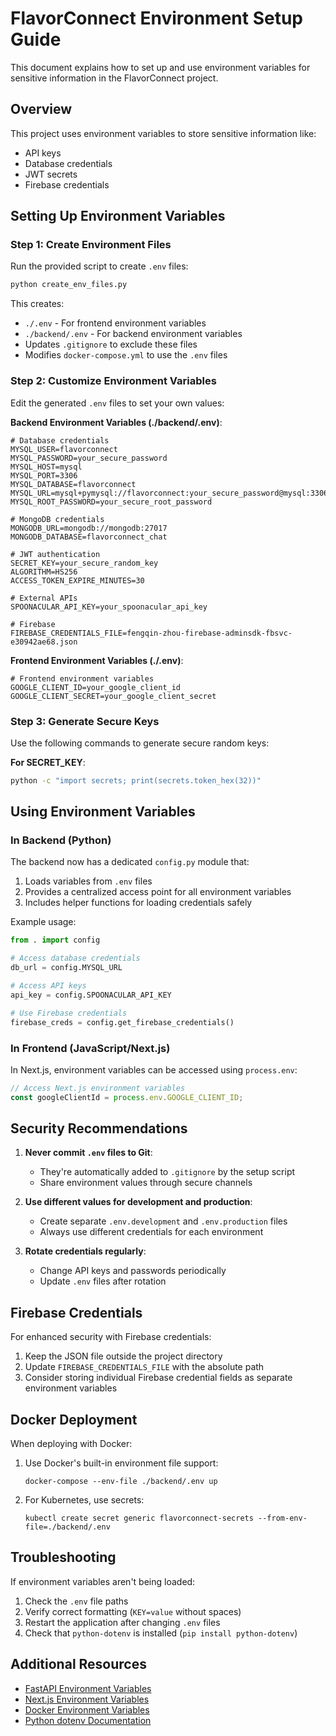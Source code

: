 # FlavorConnect Environment Setup Guide

This document explains how to set up and use environment variables for sensitive information in the FlavorConnect project.

## Overview

This project uses environment variables to store sensitive information like:
- API keys
- Database credentials
- JWT secrets
- Firebase credentials

## Setting Up Environment Variables

### Step 1: Create Environment Files

Run the provided script to create `.env` files:

```bash
python create_env_files.py
```

This creates:
- `./.env` - For frontend environment variables
- `./backend/.env` - For backend environment variables
- Updates `.gitignore` to exclude these files
- Modifies `docker-compose.yml` to use the `.env` files

### Step 2: Customize Environment Variables

Edit the generated `.env` files to set your own values:

**Backend Environment Variables (./backend/.env)**:
```
# Database credentials
MYSQL_USER=flavorconnect
MYSQL_PASSWORD=your_secure_password
MYSQL_HOST=mysql
MYSQL_PORT=3306
MYSQL_DATABASE=flavorconnect
MYSQL_URL=mysql+pymysql://flavorconnect:your_secure_password@mysql:3306/flavorconnect
MYSQL_ROOT_PASSWORD=your_secure_root_password

# MongoDB credentials
MONGODB_URL=mongodb://mongodb:27017
MONGODB_DATABASE=flavorconnect_chat

# JWT authentication
SECRET_KEY=your_secure_random_key
ALGORITHM=HS256
ACCESS_TOKEN_EXPIRE_MINUTES=30

# External APIs
SPOONACULAR_API_KEY=your_spoonacular_api_key

# Firebase
FIREBASE_CREDENTIALS_FILE=fengqin-zhou-firebase-adminsdk-fbsvc-e30942ae68.json
```

**Frontend Environment Variables (./.env)**:
```
# Frontend environment variables
GOOGLE_CLIENT_ID=your_google_client_id
GOOGLE_CLIENT_SECRET=your_google_client_secret
```

### Step 3: Generate Secure Keys

Use the following commands to generate secure random keys:

**For SECRET_KEY**:
```bash
python -c "import secrets; print(secrets.token_hex(32))"
```

## Using Environment Variables

### In Backend (Python)

The backend now has a dedicated `config.py` module that:
1. Loads variables from `.env` files
2. Provides a centralized access point for all environment variables
3. Includes helper functions for loading credentials safely

Example usage:
```python
from . import config

# Access database credentials
db_url = config.MYSQL_URL

# Access API keys
api_key = config.SPOONACULAR_API_KEY

# Use Firebase credentials
firebase_creds = config.get_firebase_credentials()
```

### In Frontend (JavaScript/Next.js)

In Next.js, environment variables can be accessed using `process.env`:

```javascript
// Access Next.js environment variables
const googleClientId = process.env.GOOGLE_CLIENT_ID;
```

## Security Recommendations

1. **Never commit `.env` files to Git**:
   - They're automatically added to `.gitignore` by the setup script
   - Share environment values through secure channels

2. **Use different values for development and production**:
   - Create separate `.env.development` and `.env.production` files
   - Always use different credentials for each environment

3. **Rotate credentials regularly**:
   - Change API keys and passwords periodically
   - Update `.env` files after rotation

## Firebase Credentials

For enhanced security with Firebase credentials:

1. Keep the JSON file outside the project directory
2. Update `FIREBASE_CREDENTIALS_FILE` with the absolute path
3. Consider storing individual Firebase credential fields as separate environment variables

## Docker Deployment

When deploying with Docker:

1. Use Docker's built-in environment file support:
   ```
   docker-compose --env-file ./backend/.env up
   ```

2. For Kubernetes, use secrets:
   ```
   kubectl create secret generic flavorconnect-secrets --from-env-file=./backend/.env
   ```

## Troubleshooting

If environment variables aren't being loaded:

1. Check the `.env` file paths 
2. Verify correct formatting (`KEY=value` without spaces)
3. Restart the application after changing `.env` files
4. Check that `python-dotenv` is installed (`pip install python-dotenv`)

## Additional Resources

- [FastAPI Environment Variables](https://fastapi.tiangolo.com/advanced/settings/)
- [Next.js Environment Variables](https://nextjs.org/docs/basic-features/environment-variables)
- [Docker Environment Variables](https://docs.docker.com/compose/environment-variables/)
- [Python dotenv Documentation](https://pypi.org/project/python-dotenv/) 